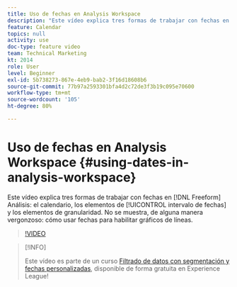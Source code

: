 ```yaml
---
title: Uso de fechas en Analysis Workspace
description: "Este vídeo explica tres formas de trabajar con fechas en análisis de forma libre: los elementos calendario, intervalo de fechas y granularidad. No se muestra, de alguna manera vergonzoso: cómo usar fechas para habilitar gráficos de líneas. "
feature: Calendar
topics: null
activity: use
doc-type: feature video
team: Technical Marketing
kt: 2014
role: User
level: Beginner
exl-id: 5b738273-867e-4eb9-bab2-3f16d18608b6
source-git-commit: 77b97a2593301bfa4d2c72de3f3b19c095e70600
workflow-type: tm+mt
source-wordcount: '105'
ht-degree: 80%

---
```


# Uso de fechas en Analysis Workspace {#using-dates-in-analysis-workspace}

Este vídeo explica tres formas de trabajar con fechas en [!DNL Freeform] Análisis: el calendario, los elementos de [!UICONTROL intervalo de fechas] y los elementos de granularidad. No se muestra, de alguna manera vergonzoso: cómo usar fechas para habilitar gráficos de líneas.

>[!VIDEO](https://video.tv.adobe.com/v/24136/?quality=12)

>[!INFO]
>
> Este vídeo es parte de un curso [Filtrado de datos con segmentación y fechas personalizadas](https://experienceleague.adobe.com/?recommended=Analytics-U-1-2021.1.filterdata&amp;lang=es), disponible de forma gratuita en Experience League!